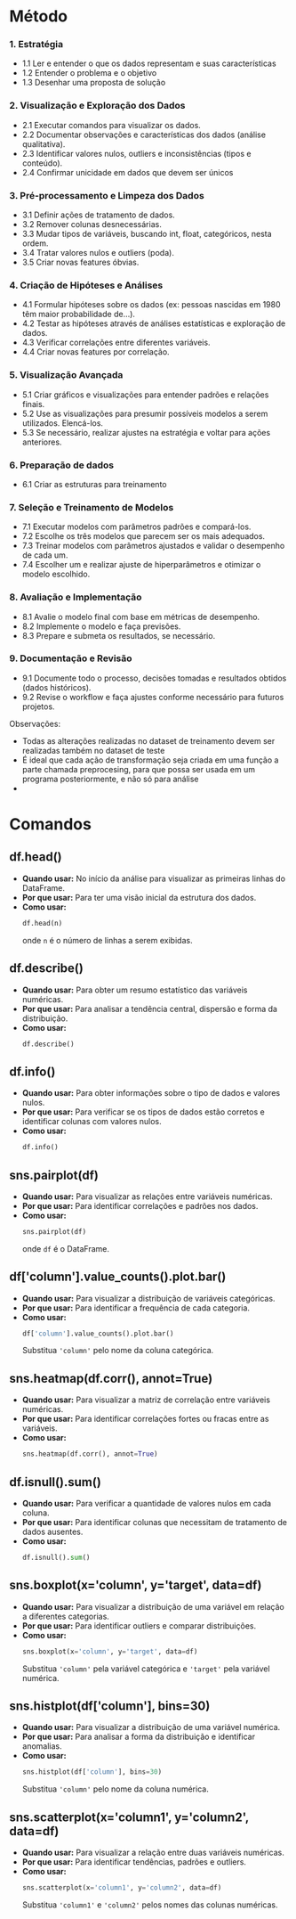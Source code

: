 # Método

### 1. Estratégia
- 1.1 Ler e entender o que os dados representam e suas características
- 1.2 Entender o problema e o objetivo
- 1.3 Desenhar uma proposta de solução

### 2. Visualização e Exploração dos Dados
- 2.1 Executar comandos para visualizar os dados.
- 2.2 Documentar observações e características dos dados (análise qualitativa).
- 2.3 Identificar valores nulos, outliers e inconsistências (tipos e conteúdo).
- 2.4 Confirmar unicidade em dados que devem ser únicos
  
### 3. Pré-processamento e Limpeza dos Dados
- 3.1 Definir ações de tratamento de dados.
- 3.2 Remover colunas desnecessárias.
- 3.3 Mudar tipos de variáveis, buscando int, float, categóricos, nesta ordem.
- 3.4 Tratar valores nulos e outliers (poda).
- 3.5 Criar novas features óbvias.
  
### 4. Criação de Hipóteses e Análises
- 4.1 Formular hipóteses sobre os dados (ex: pessoas nascidas em 1980 têm maior probabilidade de…).
- 4.2 Testar as hipóteses através de análises estatísticas e exploração de dados.
- 4.3 Verificar correlações entre diferentes variáveis.
- 4.4 Criar novas features por correlação.
  
### 5. Visualização Avançada
- 5.1 Criar gráficos e visualizações para entender padrões e relações finais.
- 5.2 Use as visualizações para presumir possíveis modelos a serem utilizados. Elencá-los.
- 5.3 Se necessário, realizar ajustes na estratégia e voltar para ações anteriores.

### 6. Preparação de dados
- 6.1 Criar as estruturas para treinamento
  
### 7. Seleção e Treinamento de Modelos
- 7.1 Executar modelos com parâmetros padrões e compará-los.
- 7.2 Escolhe os três modelos que parecem ser os mais adequados.
- 7.3 Treinar modelos com parâmetros ajustados e validar o desempenho de cada um.
- 7.4 Escolher um e realizar ajuste de hiperparâmetros e otimizar o modelo escolhido.
  
### 8. Avaliação e Implementação
- 8.1 Avalie o modelo final com base em métricas de desempenho.
- 8.2 Implemente o modelo e faça previsões.
- 8.3 Prepare e submeta os resultados, se necessário.
  
### 9. Documentação e Revisão
- 9.1 Documente todo o processo, decisões tomadas e resultados obtidos (dados históricos).
- 9.2 Revise o workflow e faça ajustes conforme necessário para futuros projetos.


Observações:
- Todas as alterações realizadas no dataset de treinamento devem ser realizadas também no dataset de teste
- É ideal que cada ação de transformação seja criada em uma função a parte chamada preprocesing, para que possa ser usada em um programa posteriormente, e não só para análise
- 



# Comandos
## df.head()

- **Quando usar:** No início da análise para visualizar as primeiras linhas do DataFrame.
- **Por que usar:** Para ter uma visão inicial da estrutura dos dados.
- **Como usar:** 
  ```python
  df.head(n)
  ```
  onde `n` é o número de linhas a serem exibidas.

## df.describe()

- **Quando usar:** Para obter um resumo estatístico das variáveis numéricas.
- **Por que usar:** Para analisar a tendência central, dispersão e forma da distribuição.
- **Como usar:** 
  ```python
  df.describe()
  ```

## df.info()

- **Quando usar:** Para obter informações sobre o tipo de dados e valores nulos.
- **Por que usar:** Para verificar se os tipos de dados estão corretos e identificar colunas com valores nulos.
- **Como usar:** 
  ```python
  df.info()
  ```

## sns.pairplot(df)

- **Quando usar:** Para visualizar as relações entre variáveis numéricas.
- **Por que usar:** Para identificar correlações e padrões nos dados.
- **Como usar:** 
  ```python
  sns.pairplot(df)
  ```
  onde `df` é o DataFrame.

## df['column'].value_counts().plot.bar()

- **Quando usar:** Para visualizar a distribuição de variáveis categóricas.
- **Por que usar:** Para identificar a frequência de cada categoria.
- **Como usar:** 
  ```python
  df['column'].value_counts().plot.bar()
  ```
  Substitua `'column'` pelo nome da coluna categórica.

## sns.heatmap(df.corr(), annot=True)

- **Quando usar:** Para visualizar a matriz de correlação entre variáveis numéricas.
- **Por que usar:** Para identificar correlações fortes ou fracas entre as variáveis.
- **Como usar:** 
  ```python
  sns.heatmap(df.corr(), annot=True)
  ```

## df.isnull().sum()

- **Quando usar:** Para verificar a quantidade de valores nulos em cada coluna.
- **Por que usar:** Para identificar colunas que necessitam de tratamento de dados ausentes.
- **Como usar:** 
  ```python
  df.isnull().sum()
  ```

## sns.boxplot(x='column', y='target', data=df)

- **Quando usar:** Para visualizar a distribuição de uma variável em relação a diferentes categorias.
- **Por que usar:** Para identificar outliers e comparar distribuições.
- **Como usar:** 
  ```python
  sns.boxplot(x='column', y='target', data=df)
  ```
  Substitua `'column'` pela variável categórica e `'target'` pela variável numérica.

## sns.histplot(df['column'], bins=30)

- **Quando usar:** Para visualizar a distribuição de uma variável numérica.
- **Por que usar:** Para analisar a forma da distribuição e identificar anomalias.
- **Como usar:** 
  ```python
  sns.histplot(df['column'], bins=30)
  ```
  Substitua `'column'` pelo nome da coluna numérica.

## sns.scatterplot(x='column1', y='column2', data=df)

- **Quando usar:** Para visualizar a relação entre duas variáveis numéricas.
- **Por que usar:** Para identificar tendências, padrões e outliers.
- **Como usar:** 
  ```python
  sns.scatterplot(x='column1', y='column2', data=df)
  ```
  Substitua `'column1'` e `'column2'` pelos nomes das colunas numéricas.
